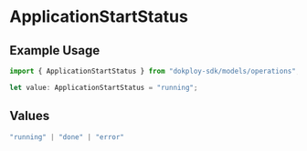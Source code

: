 # ApplicationStartStatus

## Example Usage

```typescript
import { ApplicationStartStatus } from "dokploy-sdk/models/operations";

let value: ApplicationStartStatus = "running";
```

## Values

```typescript
"running" | "done" | "error"
```
